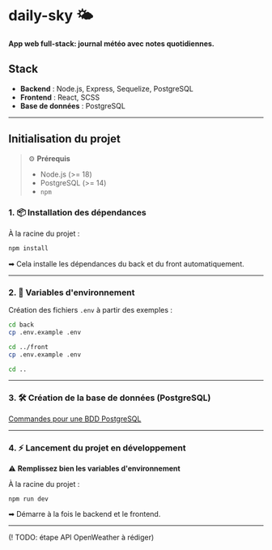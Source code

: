# daily-sky 🌤️

**App web full-stack: journal météo avec notes quotidiennes.**

## Stack 

- **Backend** : Node.js, Express, Sequelize, PostgreSQL
- **Frontend** : React, SCSS
- **Base de données** : PostgreSQL

---

## Initialisation du projet

>  ⚙️ **Prérequis**
> - Node.js (>= 18)
> - PostgreSQL (>= 14)
> - `npm`

### 1. 📦 Installation des dépendances

À la racine du projet :

```bash
npm install
```

➡ Cela installe les dépendances du back et du front automatiquement.

---

### 2. 🔑 Variables d'environnement

Création des fichiers `.env` à partir des exemples :

```bash
cd back
cp .env.example .env

cd ../front
cp .env.example .env

cd ..
```

---

### 3. 🛠️ Création de la base de données (PostgreSQL)

[Commandes pour une BDD PostgreSQL](./back/data/db-init.md)

---

### 4. ⚡ Lancement du projet en développement

⚠️ **Remplissez bien les variables d'environnement**

À la racine du projet :

`npm run dev`

➡ Démarre à la fois le backend et le frontend.

---

(! TODO: étape API OpenWeather à rédiger)